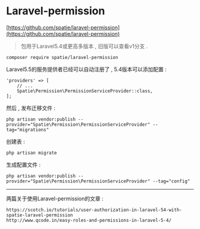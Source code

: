 # Laravel-permission

[https://github.com/spatie/laravel-permission](https://github.com/spatie/laravel-permission)

> 包用于Laravel5.4或更高多版本 , 旧版可以查看v1分支 .

```
composer require spatie/laravel-permission
```

Laravel5.5的服务提供者已经可以自动注册了 , 5.4版本可以添加配置 :

```
'providers' => [
    // ...
    Spatie\Permission\PermissionServiceProvider::class,
];
```

然后 , 发布迁移文件 :

```
php artisan vendor:publish --provider="Spatie\Permission\PermissionServiceProvider" --tag="migrations"
```

创建表 :

```
php artisan migrate
```

生成配置文件 :

```
php artisan vendor:publish --provider="Spatie\Permission\PermissionServiceProvider" --tag="config"
```

---

两篇关于使用Laravel-permission的文章 : 

```
https://scotch.io/tutorials/user-authorization-in-laravel-54-with-spatie-laravel-permission
http://www.qcode.in/easy-roles-and-permissions-in-laravel-5-4/
```



